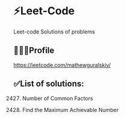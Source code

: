 # ⚡Leet-Code
Leet-code Solutions of problems

## 👨🏻‍💻Profile
https://leetcode.com/mathewguralskiy/

## ✅List of solutions:
2427. Number of Common Factors

2769. Find the Maximum Achievable Number

